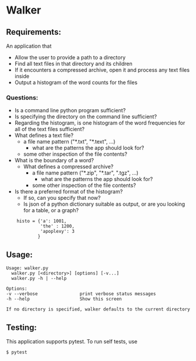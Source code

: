 # Walker

## Requirements:

An application that 

+ Allow the user to provide a path to a directory
+ Find all text files in that directory and its children
+ If it encounters a compressed archive, open it and process any text files inside
+ Output a histogram of the word counts for the files

### Questions:

+ Is a command line python program sufficient?
+ Is specifying the directory on the command line sufficient?
+ Regarding the histogram, is one histogram of the word frequencies for all of the text files sufficient?
+ What defines a text file?
    - a file name pattern ("\*.txt", "\*.text", ...)
        * what are the patterns the app should look for?
    - some other inspection of the file contents?
+ What is the boundary of a word?
  + What defines a compressed archive?
    - a file name pattern ("\*.zip", "\*.tar", ".tgz", ...)
        * what are the patterns the app should look for?
    - some other inspection of the file contents?
+ Is there a preferred format of the histogram?
    - If so, can you specify that now?
    - Is json of a python dictionary suitable as output, or are you
      looking for a table, or a graph?
    
```
    histo = {'a': 1001,   
             'the' : 1200,   
             'apoplexy': 3  
            }  
```




## Usage:

    Usage: walker.py
      walker.py [<directory>] [options] [-v...]
      walker.py -h | --help

    Options:
    -v --verbose                print verbose status messages
    -h --help                   Show this screen

    If no directory is specified, walker defaults to the current directory

## Testing:

This application supports pytest. To run self tests, use

    $ pytest

